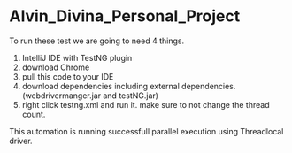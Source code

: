 # Alvin_Divina_Personal_Project

To run these test we are going to need 4 things. 
1. IntelliJ IDE with TestNG plugin
2. download Chrome
3. pull this code to your IDE
4. download dependencies including external dependencies. (webdrivermanger.jar and testNG.jar)
5. right click testng.xml and run it. make sure to not change the thread count.

This automation is running successfull parallel execution using Threadlocal driver.
